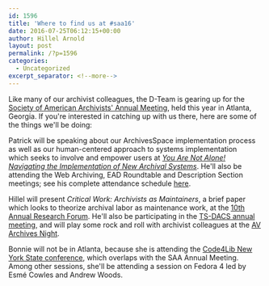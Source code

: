 ```yaml
---
id: 1596
title: 'Where to find us at #saa16'
date: 2016-07-25T06:12:15+00:00
author: Hillel Arnold
layout: post
permalink: /?p=1596
categories:
  - Uncategorized
excerpt_separator: <!--more-->
---
```

Like many of our archivist colleagues, the D-Team is gearing up for the [Society of American Archivists' Annual Meeting](http://www2.archivists.org/am2016), held this year in Atlanta, Georgia. If you're interested in catching up with us there, here are some of the things we'll be doing:<!--more-->

Patrick will be speaking about our ArchivesSpace implementation process as well as our human-centered approach to systems implementation which seeks to involve and empower users at [_You Are Not Alone! Navigating the Implementation of New Archival Systems_](http://sched.co/6mYm). He'll also be attending the Web Archiving, EAD Roundtable and Description Section meetings; see his complete attendance schedule [here](https://archives2016.sched.org/pjg250).

Hillel will present _Critical Work: Archivists as Maintainers_, a brief paper which looks to theorize archival labor as maintenance work, at the [10th Annual Research Forum](https://archives2016.sched.org/event/6nfu/10th-annual-saa-research-forum-foundations-and-innovations). He'll also be participating in the [TS-DACS annual meeting](https://archives2016.sched.org/event/6ntz/saa-technical-subcommittee-on-dacs), and will play some rock and roll with archivist colleagues at the [AV Archives Night](https://archives2016.sched.org/event/7Zry/av-archives-night).

Bonnie will not be in Atlanta, because she is attending the [Code4Lib New York State conference](http://code4libnys.github.io/2016/), which overlaps with the SAA Annual Meeting. Among other sessions, she'll be attending a session on Fedora 4 led by Esmé Cowles and Andrew Woods.
